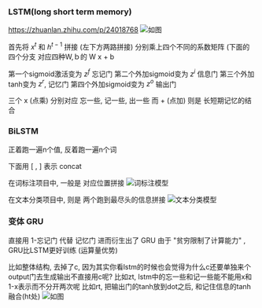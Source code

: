 
### LSTM(long short term memory)
https://zhuanlan.zhihu.com/p/24018768
![如图](https://img2020.cnblogs.com/blog/1086046/202008/1086046-20200808152657948-1141046757.png)


首先将 $x^t$ 和 $h^{t-1}$ 拼接 (左下方两路拼接)
分别乘上四个不同的系数矩阵 (下面的四个分支 对应四种W,ｂ的 W x + b

第一个sigmoid激活变为 $z^f$ 忘记门
第二个外加sigmoid变为 $z^i$ 信息门
第三个外加tanh变为 $z^r$, 记忆门
第四个外加sigmoid变为 $z^o$ 输出门

三个 x (点乘) 分别对应 忘一些, 记一些, 出一些
而 + (点加) 则是 长短期记忆的结合

### BiLSTM
正着跑一遍n个值, 反着跑一遍n个词

下面用 [ , ] 表示 concat

在词标注项目中, 一般是 对应位置拼接
![词标注模型](https://image.jiqizhixin.com/uploads/editor/37a1ae9e-9e95-44e5-8746-e03085f7e7f8/1540354951193.png)

在文本分类项目中, 则是 两个跑到最尽头的信息拼接
![文本分类模型](https://image.jiqizhixin.com/uploads/editor/df55a9f8-422e-4252-a768-9cf4f49bbb56/1540354954203.png)

### 变体 GRU
直接用 1-忘记门 代替 记忆门
进而衍生出了 GRU
由于 "贫穷限制了计算能力" , GRU比LSTM更好训练 (运算量优势)

比如整体结构, 去掉了c, 因为其实你看lstm的时候也会觉得为什么c还要单独来个output门去生成输出不直接用c呢?
比如zt, lstm中的忘一些和记一些能不能用x和1-x表示而不分开两次呢
比如rt, 把输出门的tanh放到dot之后, 和记住信息的tanh融合(ht处)
![如图](https://pic4.zhimg.com/80/v2-f2716bc289734d8b545926b38a224692_720w.png)
